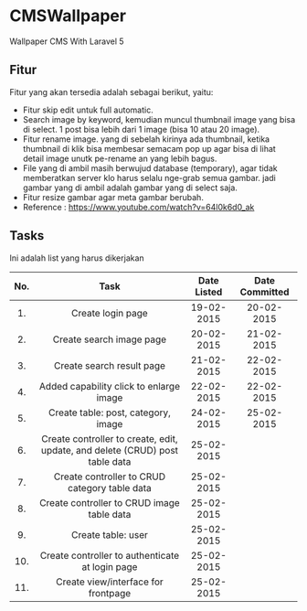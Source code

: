 # CMSWallpaper
Wallpaper CMS With Laravel 5

## Fitur
Fitur yang akan tersedia adalah sebagai berikut, yaitu:
* Fitur skip edit untuk full automatic.
* Search image by keyword, kemudian muncul thumbnail image yang bisa di select. 1 post bisa lebih dari 1 image (bisa 10 atau 20 image).
* Fitur rename image. yang di sebelah kirinya ada thumbnail, ketika thumbnail di klik bisa membesar semacam pop up agar bisa di lihat detail image unutk pe-rename an yang lebih bagus.
* File yang di ambil masih berwujud database (temporary), agar tidak memberatkan server klo harus selalu nge-grab semua gambar. jadi gambar yang di ambil adalah gambar yang di select saja. 
* Fitur resize gambar agar meta gambar berubah.
* Reference : https://www.youtube.com/watch?v=64l0k6d0_ak

## Tasks
Ini adalah list yang harus dikerjakan

|   No.  |             Task           | Date Listed   | Date Committed
|:------:|:--------------------------:|:-------------:|:-------------:|
|   1.   |  Create login page         |  19-02-2015         | 20-02-2015
|   2.   |  Create search image page   |  20-02-2015 | 21-02-2015
| 3. | Create search result page | 21-02-2015 | 22-02-2015
| 4. | Added capability click to enlarge image| 22-02-2015 | 22-02-2015
| 5. | Create table: post, category, image | 24-02-2015 | 25-02-2015
| 6. | Create controller to create, edit, update, and delete (CRUD) post table data | 25-02-2015 |
| 7. | Create controller to CRUD category table data | 25-02-2015 |
| 8. | Create controller to CRUD image table data | 25-02-2015 |
| 9. | Create table: user | 25-02-2015 |
|10. | Create controller to authenticate at login page | 25-02-2015 |
|11. | Create view/interface for frontpage | 25-02-2015 |

